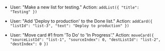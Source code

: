 - User: "Make a new list for testing."
  Action: `addList({ "title": "Testing" })`

- User: "Add 'Deploy to production' to the Done list."
  Action: `addCard({ "listId": "list-3", "text": "Deploy to production" })`

- User: "Move card #1 from 'To Do' to 'In Progress'."
  Action: `moveCard({ "sourceListId": "list-1", "sourceIndex": 0, "destListId": "list-2", "destIndex": 0 })`
